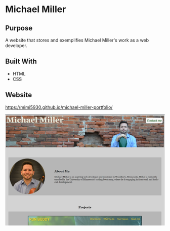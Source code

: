 # Michael Miller
## Purpose
A website that stores and exemplifies Michael Miller's work as a web developer.
## Built With
* HTML
* CSS

## Website
https://mimi5930.github.io/michael-miller-portfolio/

![A snapshot of the website](./assets/images/website-snap.png "Portfolio website")